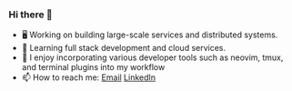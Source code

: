 ### Hi there 👋

- 🖥 Working on building large-scale services and distributed systems.
- 🌱 Learning full stack development and cloud services.
- 🧐 I enjoy incorporating various developer tools such as neovim, tmux, and terminal plugins into my workflow
- 📫 How to reach me: [Email](mailto:sehoanchoi0124@gmail.com) [LinkedIn](https://www.linkedin.com/in/sehoanchoi/)
